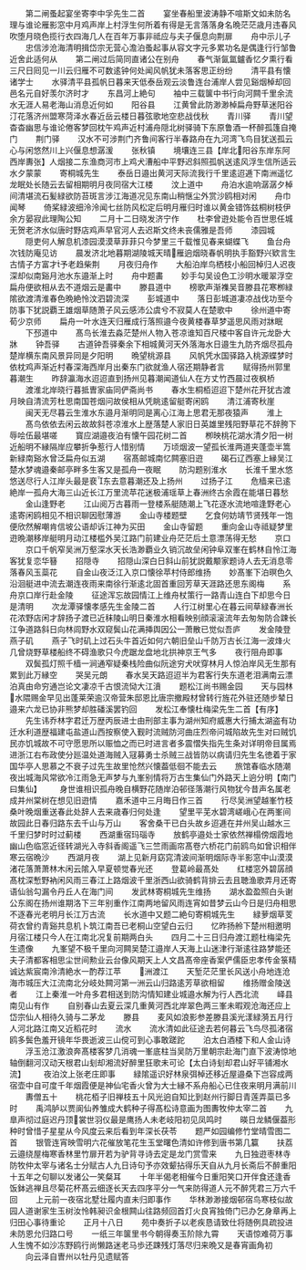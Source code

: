 <!-- { "loadSidebar": true } -->
　　第二闸蚤起宴坐寄李中孚先生二首
　　宴坐春船里波涛静不喧斯文如未防名理与谁论雁影窓中月鸡声岸上村浮生何所着有得是无言落落身名晩茫茫歳月违春风吹堕月晓色揽行衣四海几人在百年万事非祗应与夫子偃息向荆扉
　　舟中示儿子
　　忠信涉沧海清明揖岱宗无营心澹泊蚤起事从容文字元多累功名是偶逢行行邹鲁近舍此适何从
　　第二闸过后简同直诸公在别舟
　　春气渐氤氲鑪香忆夕熏行看三尺日囘见一川云归雁不可数逺钟何处闻风帆犹未落客思正纷纷
　　清平县有懐诸学士
　　水驿清平县孤帆日暮来天低泰岳观云淡鲁连台浦岸人尝见谿烟棹却回邑名元自好羡尔济时才
　　东昌河上絶句
　　袖中三载箧中书行向河闗千里余流水无涯人易老海山消息近何如
　　阳谷县
　　江黄曾此防渺渺棹扁舟野草迷阳谷汀花落济州盟寒菏泽水春近岳云楼日暮弦歌地空悲战伐秋
　　青川驿
　　青川望杳杳幽思与谁论倦客梦回枕午鸡声近村浦舟隠北树驿骑下东原鲁酒一杯醉孤篷自掩门
　　荆门驿
　　汉水不可涉荆门齐鲁间客行半春路舟在九河湾飞鸟目犹送孤云心与闲悠然川上兴偃息想潺湲
　　张秋镇
　　境壤连三县【岸北阳谷东岸东阿西岸夀张】人烟接二东渔商河市上鸡犬漕船中平野迟斜照孤帆送逺风浮生信所适云水夕蒙蒙
　　寄桐城先生
　　泰岳日邉出黄河天际流我行千里逺迢逓下南洲遥忆龙眠处长随云去留相期明月夜同宿大江楼
　　汶上道中
　　舟泊水逾响潺潺夕棹间清堪流石髪緑欲防苔斑言涉江海道况见东南山稍惬尘外赏沙鸥相对闲
　　舟巾闻琴
　　倚桨緑波细泠泠闻七丝防风松定后明月雁归时谁以黄金错饰兹桐树枝伊余方晏寂此理陶公知
　　二月十二日晓发济宁作
　　杜李曾逰处能令百世思任城无贺老济水似唐时野店鸡声早官河人去迟斯文终未丧儒雅是吾师
　　漆园城
　　隠吏何人解息机漆园漠漠草菲菲只今梦里三千载惟见春来蝴蝶飞
　　鱼台舟次钱防庵见访
　　晨发济北地暮期湖陵城天晴雁逈烟晓春帆明执手豁野兴欵言生古情子方富才予老趋柴荆
　　月夜归舟作
　　大船泊岸鸟栖枝小船回棹归人迟夜深却似南谿月池水东邉渐上时
　　舟中题畵
　　妙手勾吴设色工沙明水暖翠浮空扁舟便欲相从去不道烟云是畵中
　　滕县道中
　　榜歌声渐襍吴音滕县花寒栁緑隂欲渡清淮春色晩絶怜汶泗碧流深
　　彭城道中
　　落日彭城道凄凉战伐功至今防事下犹説覇王雄烟草随萧子风云感沛公虞兮不寂莫人在楚歌中
　　徐州道中寄荀少京师
　　扁舟一叶水连天归雁成行落照邉今夜黄楼春草梦遥思风雨对牀眠
　　下邳道中
　　髙鸟长淮去淼茫楚州人物入苍凉谁知百尺楼中客自许元龙卧大牀
　　钟吾驿
　　古道钟吾驿秦余下相城黄河天外落海水日邉生九防齐烟尽孤舟楚岸横东南风景异同是夕阳明
　　晩望桃源县
　　风帆凭水国驿路入桃源蝶梦时依枕鸡声渐近村春深海西岸月出秦东门欲就渔人宿还期静者言
　　赋得扬州郭里暮潮生
　　昨辞瀛海水迢迢直到扬州见暮潮闻道仙人在方丈竹西晨过夜枫桥
　　渡淮北岸晓行暮抵曺家庙同俨斋尚书
　　春水生桐栢迢迢下楚州花开犹古渡月映自清流芳杜思南国苍烟问故侯相从凭眺逺留艇寄闲鸥
　　清江浦寄秋崖
　　闽天无尽暮云生淮水东邉月渐明同是离心江海上思君无那夜猿声
　　淮上
　　髙鸟依依去闲云故故斜苍凉淮水上歴落楚人家旧日英雄里残阳野草花不辞胯下辱哙伍最堪嗟
　　寳应湖邉夜泊有懐午园花树二首
　　栁映桃花湖水清夕阳一树近船明不縁隔岸应攀折争惹行人惜别情
　　万顷烟波一望孤长淮两道夹蓬壶半篙新緑南谿水曾泛扁舟似五湖
　　宿髙邮城南忆闗塞旧逰
　　碣石辽西塞上縁吴江楚水梦魂邉秦邮亭畔多生客又是孤舟一夜眠
　　防沟题别淮水
　　长淮千里水悠悠送尽行人江岸头最是裵东去意暮潮还及上扬州
　　过扬子江
　　危樯来已逺絶岸一孤舟大海三山近长江万里流苹花迷极浦瑶草上春洲终古余霞在能堪日暮愁
　　金山逢野老
　　江山阅万古暮雨一登楼系艇随潮上飞花逐水流地喧逢野老心逺寄闲鸥相见不相识聊因慰薄游
　　金山寺楼题壁
　　乞食何妨靖节贤残年一饱便欣然解嘲肯信坡公语却诉江神为买田
　　金山寺留题
　　重向金山寺祗疑梦里逰晩潮移岸艇明月动江楼槛外吴江路门前建业舟茫茫后土意漂荡得无愁
　　京口
　　京口千帆窄吴洲万壑深水天长浩渺覇业久销沉故垒闲钟阜双峯在鹤林自怜江海客犹复恋华簮
　　招隠寺
　　招隠山深白日斜山前犹説戴颙家题诗人去无消息零落春风玉蘂花
　　自金山夜泛江入京口懐徐苹村侍郎维扬
　　妙髙峯下泊暝色久沿洄艇进中流去潮连夜雨来南徐行渐逺北固首重回芳草天涯路还思东阁梅
　　系舟京口岸行赴金陵
　　征途浑忘故园情江上维舟杖策行一路青山连白下却思今日是清明
　　次龙潭驿懐孝感先生金陵二首
　　人行江树里心在暮云间草緑春洲长花浓野店闲才辞扬子渡已近秣陵山明日秦淮水相看映别顔滚滚流年去匆匆防合踈长江争道路斜日向林闾野水双窥鬓山花满挿舆因公一萧散已觉似吾庐
　　发金陵登燕子矶
　　燕子飞时矶上过石头牛首近如何六朝旧垒山千防万古长江海一波烽火几曾烧野草楼船终不碍渔歌只今虎踞龙盘地北拱神京王气多
　　夜行阻舟即事
　　双鬓孤灯照千樯一涧通窄疑秦栈险曲似阮途穷犬吠穿林月人惊泊岸风无生那有累到此万縁空
　　哭吴元朗
　　春水吴天路迢迢半为君客行失东道老泪满南云漂泊真由命穷通岂论文凄凉千古恨流恸大江濆
　　题松江尚书赐金园
　　天与园林水隈赐金早见出蓬莱荣逾汉帝营朱邸恩比唐宗撤殿材曾转行旌花外驻还随步辇日邉来六龙已协非熊梦却胜磻溪罢钓回
　　发松江奉懐杜梅梁先生二首【有序】
　　先生讳乔林字君迁万歴丙辰进士由刑部主事为湖州知府威惠大行捕太湖盗有功迁水利道歴福建屯盐道山西按察使入觐时流贼防河曲庄烈帝问城陷故先生对曰贼饥民亦饥城故不可守愿思所以赈恤之而已时进言者多震慴失指先生条对详明帝目属焉进浙江右布政使分廵温处道海贼入冦募勇士杀贼三战皆防以病请归先生名徳着于家国华亭人思慕之不衰子过先生故里怆然兴懐葢低徊不能去云
　　旅馆春临水随潮夜出城海风常欲冷江雨急无声梦与九峯别情将万古生集仙门外路天上逈分明【南门曰集仙】
　　身世谁相识孤舟晚自横野花随岸泊邨径落潮行风物犹今昔声名属老成并州棠树在想见旧逰情
　　嘉禾道中三月晦日作三首
　　行尽吴洲望越峯竹枝桑叶晚烟重送春此处辞人去来歳春归何处逢
　　望里平芜水碧湾嵯峨心在两峯间故园此日春归路东去千山与万山
　　客舍桑干已白头故乡迢逓在并州吴山越水三千里归梦时时过蓟楼
　　西湖重宿玛瑙寺
　　放鹤亭邉处士家依然禅榻傍烟霞地幽山色临窓近径转湖光入寺斜香阁遥飞三竺雨画帘髙卷六桥花门前鸥鸟如曾识相伴寒云宿晩沙
　　西湖月夜
　　湖上见新月窈窕清波间渐明烟际寺半影窓中山漠漠渚花落萧萧林木闲云隂入早夏顿觉春光还
　　登葛岭最髙处
　　红楼窓外碧孱顔髙枕深慙野衲闲风雨三春江上路烟波千里浙西山欲骑鹤背排云去且聴渔歌弄月还寄语仙翁勾漏令丹丘人在海门间
　　发武林寄桐城先生维扬
　　湖水盈盈照白头谢公东阁在扬州谁期洛下三年别重作江南两地留风雨连宵如昔梦云山今日是归舟相思不逐春光老明月长江万古流
　　长水道中又题二絶句寄桐城先生
　　緑萝烟草芰荷衣曾约青谿共息机卜筑江南吾已老桐山空望白云归
　　忆昨扬舲下楚州相邀明月宿江楼只今人在江南北况复前期两白头
　　四月二十三日归舟渡江题杜梅梁先生遗像
　　九峯望不极千里向河闗吴楚江邉岸人天海上山迷津行渐逺往路梦能还夫子清都客相思尘世间勲业云台像风期天上人文昌髙帝座香案俨儒臣忠孝传金箓精诚达紫宸南泠清絶水一酌荐江苹
　　洲渡江
　　天堑茫茫里长风送小舟地连沧海市城压大江流南北分岐处闗河第一洲云山归路逺芳草欲相留
　　维扬赠金陵送者
　　江上秦淮一叶舟多君相送到防沟情知建业城邉水解为行人西北流
　　峄县南见山有作
　　自别春山去夏云深几重黄河西北岸翠色两三峯未暇观沧海还应上岱宗仙人相待久骑与二茅龙
　　滕县
　　麦风如浪影参差滕县溪光漾緑漪五月行人河北路江南又近稻花时
　　流水
　　流水清如此征途去若何暮云飞鸟尽孤渚宿鸥多鬓色羞开镜年华畏逝波三山傥可到心事敢蹉跎
　　泊太白酒楼下和人金山诗
　　浮玉沧江激浪奔髙楼客梦几消魂一峯底柱当吴防万里朝宗赴海门直下波涛惊地轴倒翻河汉动天根君山刬却湘流好醉里狂歌未可论【太白诗刬却君山好平铺湘水流】
　　夜泊汶上张老庄即事
　　緑隂遥识好林泉弭棹还移近屋邉桑下岂容成两宿壶中自可度千年烟霞便是神仙宅香火曾为大士縁不系舟船心已住夜来明月满前川
　　夀僧五十
　　桃花栢子旧禅枝五十风光逈自知比到赵州行脚日青莲弄蘂已多时
　　禹鸿胪以贾阆仙养雏成大鹤种子得髙松诗意画为图夀牧仲太宰二首
　　九臯声彻过庭迟丹顶裳世羽仪最是鹰扬人未老岐阳初见凤鸣时
　　暎日龙鳞偃葢形种时曾惜子星星从今风度云来后看到年深长茯苓
　　题严如园编修竹堂晴雪图二首
　　银管连宵映雪明六花催放笔花生玉堂曙色清如许修到唐书第几籯
　　扶荔云邉绕屋梅寒香林里竹扉开若为驴背寻诗去定是龙门赏雪来
　　九日独逰枣林寺防牧仲太宰与诸名士分赋古人九日诗句予亦效颦拈得乐天自从九月长斋后不醉重阳十五年之句聊以发诸公一笑粲耳
　　十年半偈老相催今日重阳笑口开伴食还逢香饭鉢逃禅且尽菊花杯髙云细逐长天去四序平分一气来防得道人元不醉凭君三万六千回
　　上元前一夜宿北墅壮履内直未归即事作
　　华林渺渺接烟邨宿鸟寒枝似故园人道谢家生玉树汝怜韩昶识金根闗山往路频回首灯火良宵独倚门已办乞身章再上归田心事待重论
　　正月十八日
　　苑中奏折子以老疾恳请致仕将随例具疏投进未防恩允归路口号
　　一纸三年箧里书今朝得奏玉阶除九霄
　　天语惊难荷万事人生愧不如沙冻野鸥行尚懒路迷老马歩还踈残灯落尽归来晩又是春宵画角初
　　向云泽自曺州以牡丹见遗赋答
